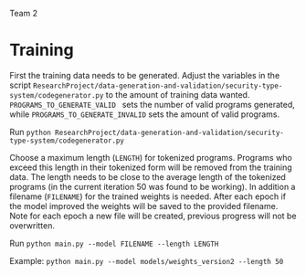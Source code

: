 Team 2

# Training

First the training data needs to be generated. Adjust the variables in the script `ResearchProject/data-generation-and-validation/security-type-system/codegenerator.py` to the amount of training data wanted. `PROGRAMS_TO_GENERATE_VALID ` sets the number of valid programs generated, while `PROGRAMS_TO_GENERATE_INVALID` sets the amount of valid programs.

Run `python ResearchProject/data-generation-and-validation/security-type-system/codegenerator.py`

Choose a maximum length (`LENGTH`) for tokenized programs. Programs who exceed this length in their tokenized form will be removed from the training data. The length needs to be close to the average length of the tokenized programs (in the current iteration 50 was found to be working). In addition a filename (`FILENAME`) for the trained weights is needed. After each epoch if the model improved the weights will be saved to the provided filename. Note for each epoch a new file will be created, previous progress will not be overwritten.

Run `python main.py --model FILENAME --length LENGTH`

Example: `python main.py --model models/weights_version2 --length 50`
